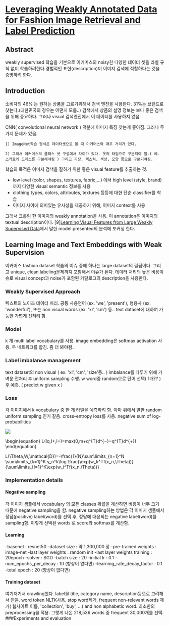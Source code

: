 <script src="https://cdn.mathjax.org/mathjax/latest/MathJax.js?config=TeX-AMS-MML_HTMLorMML" type="text/javascript"></script>
# [Leveraging Weakly Annotated Data for Fashion Image Retrieval and Label Prediction](https://arxiv.org/pdf/1709.09426.pdf)

## Abstract
weakly supervised 학습을 기본으로 이커머스의 noisy한 다양한 데이터 셋을 라벨 규칙 없이 학습하려한다.경험적인 표현(description)이 이미지 검색에 적합하다는 것을 증명하려 한다.

## Introduction
소비자의 46% 는 원하는 상품을 고르기위해서 검색 엔진을 사용한다. 31%는 브랜드로 찾는다.(대한민국의 경우는 어떤지 모름..) 검색에서 상품의 설명 정보는 보다 좋은 검색을 위해 중요하다. 그러나 visual 검색엔진에서 이 데이터를 사용하지 않음.

CNN( convolutional neural network ) 덕분에 이미지 특징 찾는게 좋아짐. 그러나 두 가지 문제가 있음.  

    1) ImageNet학습 형식은 데이터셋으로 볼 때 이커머스와 매우 거리가 있다.

    2) 그래서 이커머스의 클래스 셋 구성에서 차이가 있다. 옷의 타입으로 구분되야 됨.( 예. 스커트와 드레스를 구분해야됨 ) 그리고 기장, 텍스쳐, 색상, 모양 등으로 구분되야됨.

학습의 목적은 이미지 검색을 잘하기 위한 좋은 visual feature를 추출하는 것. 

- low level (color, shapes, textures, fabric,...) 에서 high level (style, brand) 까지 다양한 visual semantic 정보를 사용
- clothing types, colors, attributes, textures 등등에 대한 단순 classifier를 학습
- 이미지 사이에 의미있는 유사성을 제공하기 위해, 이미지 context를 사용

그래서 크롤링 한 이미지의 weakly annotation을 사용. 이 annotation은 이미지의 textual description이다.
[9][Learning Visual Features from Large Weakly Supervised Data](https://arxiv.org/pdf/1511.02251.pdf)에서 말한 model presented의 분석에 포커싱 한다.

## Learning Image and Text Embeddings with Weak Supervision
이커머스 fashion dataset 학습의 이슈 중에 하나는 large dataset의 결핍이다. 그리고 unique, clean labeling문제까지 포함해서 이슈가 된다. 데이터 처리의 높은 비용이슈로 visual concept과 noise가 포함된 카탈로그의 description을 사용한다.

### Weakly Supervised Approach
텍스트의 노이즈 데이터 처리. 공통 사용언어 (ex. 'we', 'present'), 형용사 (ex. 'wonderful'), 또는 non visual words (ex. 'xl', 'cm') 등.. text dataset에 대하여 가능한 가볍게 전처리 함.

### Model
k 개 multi label vocabulary를 사용. image embedding은 softmax activation 사용.
두 네트워크를 합침.
좀 더 봐야됨..

### Label imbalance management
text dataset의 non visual ( ex. 'xl', 'cm', 'size'등.. ) imbalance를 다루기 위해 가벼운 전처리 후 uniform sampling 수행. w word중 random으로 단어 선택( 1개?? ) 후 예측. ( predict w given x )

### Loss
각 이미지에서 k vocabulary 중 한 개 라벨을 예측하려 함. 아마 위에서 말한 random uniform sampling 인거 같음. cross-entropy loss를 사용. negative sum of log-probabilities

<img src="https://latex.codecogs.com/svg.latex?\Large&space;L(\Theta,W,\mathcal{D})=-\frac{1}{N}\sum\limits_{n=1}^N \sum\limits_{k=1}^K y_n^k\log \frac{\exp(w_k^Tf(x_n,\Theta))}{\sum\limits_{I=1}^K\exp(w_i^Tf(x_n,\Theta))}"/>

\begin{equation}
L(Iq,I+,I−)=max(0,m+q^{T}d^{−}−q^{T}d^{+})
\end{equation}

L(\Theta,W,\mathcal{D})=-\frac{1}{N}\sum\limits_{n=1}^N \sum\limits_{k=1}^K y_n^k\log \frac{\exp(w_k^Tf(x_n,\Theta))}{\sum\limits_{I=1}^K\exp(w_i^Tf(x_n,\Theta))}


### Implementation details
#### Negative sampling
각 이미지 샘플에서 vocabulary 의 모든 classes 확률을 계산하면 비용이 너무 크기 때문에 negative sampling을 함. negative sampling하는 방법은 각 이미지 샘플에서 정답(positive) label(word)를 선택 후, 정답에 대응되는 negative label(word)를 sampling함. 이렇게 선택된 words 로 score와 softmax를 계산함.
#### Learning
-basenet : resnet50
-dataset size : 약 1,300,000 장
-pre-trained weights : image-net
-last layer weights : random init
-last layer weights training : 20epoch
-solver : SGD
-batch size : 20
-initial lr : 0.1
-num_epochs_per_decay : 10 (향상이 없다면)
-learning_rate_decay_factor : 0.1
-total epoch : 20 (향상이 없다면)
#### Training dataset
여기저기서 crawling했다. label을 title, category name, description등으로 고려해서 만듬. word token NLTK사용. stop word제거, frequent non-relevant words 제거( 웹사이트 이름, 'collection', 'buy', ...) and non alphabetic word. 최소한의 preprocessing을 적용. 그렇게 나온 218,536 words 중 frequent 30,000개를 선택.
###Experiments and evaluation